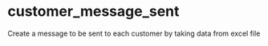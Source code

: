 # customer_message_sent
Create a message to be sent to each customer by taking data from excel file
